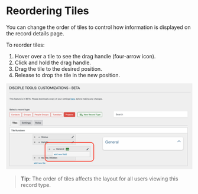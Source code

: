 # Reordering Tiles

You can change the order of tiles to control how information is displayed on the record details page.

To reorder tiles:

1. Hover over a tile to see the drag handle (four-arrow icon).
2. Click and hold the drag handle.
3. Drag the tile to the desired position.
4. Release to drop the tile in the new position.

![Reordering Tiles Drag-and-Drop UI](../imgs/tiles/reorder-tiles.png)

> **Tip:** The order of tiles affects the layout for all users viewing this record type. 